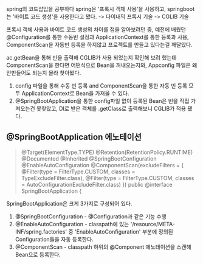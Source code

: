 spring의 코드삽입을 공부하다 spring은 '프록시 객체 사용'을 사용하고, springboot는 '바이트 코드 생성'을 사용한다고 봤다.
-> 다이내믹 프록시 기술
-> CGLIB 기술

프록시 객체 사용과 바이트 코드 생성의 차이를 점을 알아보려던 중, 예전에 배웠던 @Configuration를 통한 수동빈 설정과 ApplicationContext를 통한 등록과 사용,
ComponentScan을 자동빈 등록을 하지않고 프로젝트를 만들고 있다는걸 깨달았다.

ac.getBean을 통해 빈을 출력해 CGLIB가 사용 되었는지 확인해 보려 했는데 ComponentScan을 한다면 어떤식으로 Bean을 꺼내오는지와, Appconfig
파일은 왜 안만들어도 되는지 몰라 찾아봤다.

1. config 파일을 통해 수동 빈 등록 and ComponentScan을 통한 자동 빈 등록 모두 ApplicationContext로 Bean을 가져올 수 있다.
2. @SpringBootApplication을 통한 config파일 없이 등록된 Bean은 빈을 직접 가져오는건 못찾았고, DI로 받은 객체를 .getClass로 출력해보니 CGLIB가 적용 됐다.


## @SpringBootApplication 에노테이션
> @Target(ElementType.TYPE)
> @Retention(RetentionPolicy.RUNTIME)
> @Documented
> @Inherited
> @SpringBootConfiguration
> @EnableAutoConfiguration
> @ComponentScan(excludeFilters = { @Filter(type = FilterType.CUSTOM, classes = TypeExcludeFilter.class),
> 		@Filter(type = FilterType.CUSTOM, classes = AutoConfigurationExcludeFilter.class) })
> public @interface SpringBootApplication {

SpringBootApplication은 크게 3가지로 구성되어 있다.
1. @SpringBootConfiguration - @Configuration과 같은 기능 수행
2. @EnableAutoConfiguration - classpath에 있는 '/resource/META-INF/spring.factories' 중 'EnableAutoConfiguration' 부분에 정의된 Configuration들을 자동 등록한다.
3. @ComponentScan - classpath 하위의 @Component 에노테이션을 스캔해 Bean으로 등록한다.
